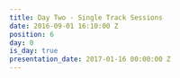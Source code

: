 ```yaml
---
title: Day Two - Single Track Sessions
date: 2016-09-01 16:10:00 Z
position: 6
day: 0
is_day: true
presentation_date: 2017-01-16 00:00:00 Z
---
```


